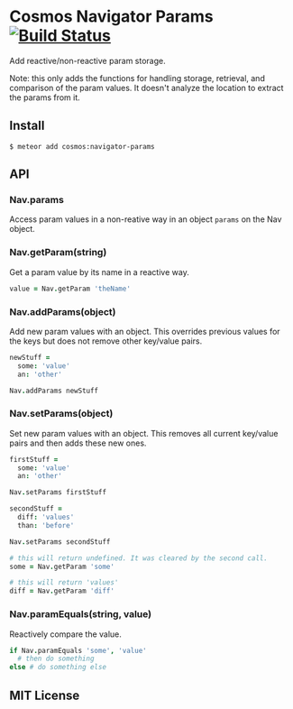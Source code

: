 # Cosmos Navigator Params  [![Build Status](https://travis-ci.org/elidoran/cosmos-navigator-params.svg?branch=master)](https://travis-ci.org/elidoran/cosmos-navigator-params)

Add reactive/non-reactive param storage.

Note: this only adds the functions for handling storage, retrieval, and comparison of the param values. It doesn't analyze the location to extract the params from it.


## Install

    $ meteor add cosmos:navigator-params


## API

### Nav.params

Access param values in a non-reative way in an object `params` on the Nav object.


### Nav.getParam(string)

Get a param value by its name in a reactive way.

```coffeescript
value = Nav.getParam 'theName'
```


### Nav.addParams(object)

Add new param values with an object. This overrides previous values for the keys but does not remove other key/value pairs.

```coffeescript
newStuff =
  some: 'value'
  an: 'other'

Nav.addParams newStuff
```


### Nav.setParams(object)

Set new param values with an object. This removes all current key/value pairs and then adds these new ones.

```coffeescript
firstStuff =
  some: 'value'
  an: 'other'

Nav.setParams firstStuff

secondStuff =
  diff: 'values'
  than: 'before'

Nav.setParams secondStuff

# this will return undefined. It was cleared by the second call.
some = Nav.getParam 'some'

# this will return 'values'
diff = Nav.getParam 'diff'
```


### Nav.paramEquals(string, value)

Reactively compare the value.

```coffeescript
if Nav.paramEquals 'some', 'value'
  # then do something
else # do something else
```


## MIT License
